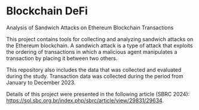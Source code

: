 # Blockchain DeFi

Analysis of Sandwich Attacks on Ethereum Blockchain Transactions

This project contains tools for collecting and analyzing sandwich attacks on the Ethereum blockchain.
A sandwich attack is a type of attack that exploits the ordering of transactions in which a malicious agent manipulates a transaction by placing it between two others.

This repository also includes the data that was collected and evaluated during the study.
Transaction data was collected during the period from January to December 2023.

Details of this project were presented in the following article (SBRC 2024): https://sol.sbc.org.br/index.php/sbrc/article/view/29831/29634.
